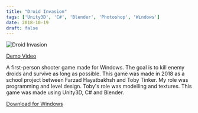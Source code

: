 ```yaml
---
title: "Droid Invasion"
tags: ['Unity3D', 'C#', 'Blender', 'Photoshop', 'Windows']
date: 2018-10-19
draft: false
---
```

![Droid Invasion](/images/droid-invasion.webp)

[Demo Video](https://youtu.be/YfwHRVawtzs)

A first-person shooter game made for Windows.
The goal is to kill enemy droids and survive as long as possible.
This game was made in 2018 as a school project between Farzad Hayatbakhsh and Toby Tinker.
My role was programming and level design.
Toby's role was modelling and textures.
This game was made using Unity3D, C# and Blender.

[Download for Windows](https://1drv.ms/u/s!AhCA5BqltFh3gXOXvPggLfkT9RuL?e=NiBhnZ)
